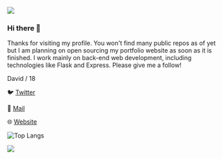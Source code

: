 ![](https://i.imgur.com/4M7IWwP.gif)
### Hi there 👋
Thanks for visiting my profile. You won't find many public repos as of yet but 
I am planning on open sourcing my portfolio website as soon as it is finished.
I work mainly on back-end web development, including technologies like
Flask and Express. Please give me a follow!

David / 18

🐦 [Twitter](https://www.twitter.com/dvdshortland/)

📧 [Mail](mailto:dvdshortland@gmail.com)

🌐 [Website](https://davidshort.land/)

![Top Langs](https://github-readme-stats.vercel.app/api/top-langs/?username=anuraghazra&theme=tokyonight&layout=compact)

![](https://i.imgur.com/4M7IWwP.gif)
